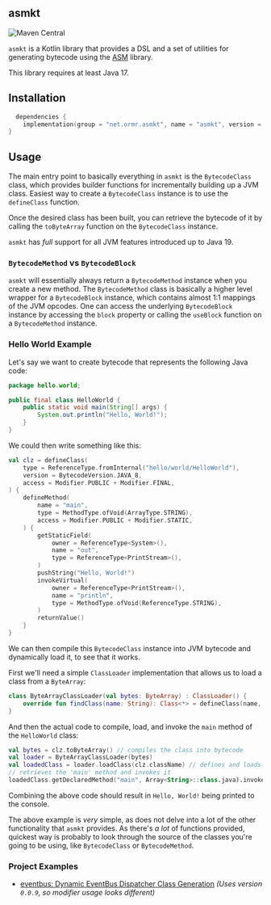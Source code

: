 ## asmkt

![Maven Central](https://img.shields.io/maven-central/v/net.ormr.asmkt/asmkt?label=release&style=for-the-badge)

`asmkt` is a Kotlin library that provides a DSL and a set of utilities for generating bytecode using
the [ASM](https://asm.ow2.io/) library.

This library requires at least Java 17.

## Installation

```kotlin
  dependencies {
    implementation(group = "net.ormr.asmkt", name = "asmkt", version = "${RELEASE_VERSION}")
}
```

## Usage

The main entry point to basically everything in `asmkt` is the `BytecodeClass` class, which provides builder functions
for incrementally building up a JVM class. Easiest way to create a `BytecodeClass` instance is to use the `defineClass`
function.

Once the desired class has been built, you can retrieve the bytecode of it by calling the `toByteArray` function on
the `BytecodeClass` instance.

`asmkt` has *full* support for all JVM features introduced up to Java 19.

### `BytecodeMethod` vs `BytecodeBlock`

`asmkt` will essentially always return a `BytecodeMethod` instance when you create a new method. The `BytecodeMethod`
class is basically a higher level wrapper for a `BytecodeBlock` instance, which contains almost 1:1 mappings of the JVM
opcodes. One can access the underlying `BytecodeBlock` instance by accessing the `block` property or calling
the `useBlock` function on a `BytecodeMethod` instance.

### Hello World Example

Let's say we want to create bytecode that represents the following Java code:

```java
package hello.world;

public final class HelloWorld {
    public static void main(String[] args) {
        System.out.println("Hello, World!");
    }
}
```

We could then write something like this:

```kotlin
val clz = defineClass(
    type = ReferenceType.fromInternal("hello/world/HelloWorld"),
    version = BytecodeVersion.JAVA_8,
    access = Modifier.PUBLIC + Modifier.FINAL,
) {
    defineMethod(
        name = "main",
        type = MethodType.ofVoid(ArrayType.STRING),
        access = Modifier.PUBLIC + Modifier.STATIC,
    ) {
        getStaticField(
            owner = ReferenceType<System>(),
            name = "out",
            type = ReferenceType<PrintStream>(),
        )
        pushString("Hello, World!")
        invokeVirtual(
            owner = ReferenceType<PrintStream>(),
            name = "println",
            type = MethodType.ofVoid(ReferenceType.STRING),
        )
        returnValue()
    }
}
```

We can then compile this `BytecodeClass` instance into JVM bytecode and dynamically load it, to see that it works.

First we'll need a simple `ClassLoader` implementation that allows us to load a class from a `ByteArray`:

```kotlin
class ByteArrayClassLoader(val bytes: ByteArray) : ClassLoader() {
    override fun findClass(name: String): Class<*> = defineClass(name, bytes, 0, bytes.size)
}
```

And then the actual code to compile, load, and invoke the `main` method of the `HelloWorld` class:

```kotlin
val bytes = clz.toByteArray() // compiles the class into bytecode
val loader = ByteArrayClassLoader(bytes)
val loadedClass = loader.loadClass(clz.className) // defines and loads our custom class
// retrieves the 'main' method and invokes it
loadedClass.getDeclaredMethod("main", Array<String>::class.java).invoke(null, arrayOf<String>())
```

Combining the above code should result in `Hello, World!` being printed to the console.

The above example is *very* simple, as does not delve into a lot of the other functionality that `asmkt` provides. As
there's *a lot* of functions provided, quickest way is probably to look through the source of the classes you're going
to be using, like `BytecodeClass` or `BytecodeMethod`.

### Project Examples

- [eventbus: Dynamic EventBus Dispatcher Class Generation](https://github.com/Olivki/eventbus/blob/master/core/src/main/kotlin/net/ormr/eventbus/factories/asm.kt)
  *(Uses version `0.0.9`, so modifier usage looks different)*
